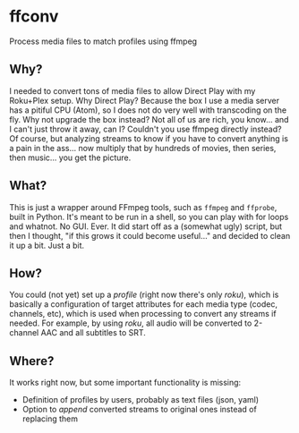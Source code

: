 # ffconv

Process media files to match profiles using ffmpeg

## Why?

I needed to convert tons of media files to allow Direct Play with my Roku+Plex setup.
Why Direct Play? Because the box I use a media server has a pitiful CPU (Atom), so I does not do very well with
transcoding on the fly.
Why not upgrade the box instead? Not all of us are rich, you know... and I can't just throw it away, can I?
Couldn't you use ffmpeg directly instead? Of course, but analyzing streams to know if you have to convert anything is
a pain in the ass... now multiply that by hundreds of movies, then series, then music... you get the picture.

## What?

This is just a wrapper around FFmpeg tools, such as `ffmpeg` and `ffprobe`, built in Python.
It's meant to be run in a shell, so you can play with for loops and whatnot. No GUI. Ever.
It did start off as a (somewhat ugly) script, but then I thought, "if this grows it could become
useful..." and decided to clean it up a bit. Just a bit.

## How?

You could (not yet) set up a *profile* (right now there's only *roku*), which is basically a configuration of target
attributes for each media type (codec, channels, etc), which is used when processing to convert any streams if
needed.
For example, by using *roku*, all audio will be converted to 2-channel AAC and all subtitles to SRT.

## Where?

It works right now, but some important functionality is missing:

+ Definition of profiles by users, probably as text files (json, yaml)
+ Option to *append* converted streams to original ones instead of replacing them

